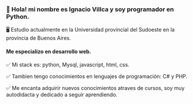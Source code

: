 ### :wave: Hola! mi nombre es Ignacio Villca y soy programador en Python.
:desktop_computer: Estudio actualmente en la Universidad provincial del Sudoeste en la provincia de Buenos Aires.
#### Me especializo en desarrollo web.
:white_check_mark: Mi stack es: python, Mysql, javascript, html, css.

:white_check_mark: Tambien tengo conocimientos en lenguajes de programación: C# y PHP.

:white_check_mark: Me encanta adquirir nuevos conocimientos atraves de cursos, soy muy autodidacta y dedicado a seguir aprendiendo.
<!--
**Francovc12/Francovc12** is a ✨ _special_ ✨ repository because its `README.md` (this file) appears on your GitHub profile.

Here are some ideas to get you started:

- 🔭 I’m currently working on ...
- 🌱 I’m currently learning ...
- 👯 I’m looking to collaborate on ...
- 🤔 I’m looking for help with ...
- 💬 Ask me about ...
- 📫 How to reach me: ...
- 😄 Pronouns: ...
- ⚡ Fun fact: ...
-->
